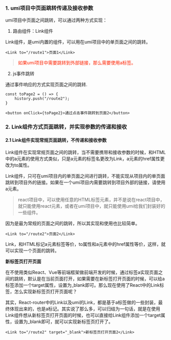 ### 1. umi项目中页面跳转传递及接收参数

umi项目中页面之间跳转，可以通过两种方式实现：

1. 路由组件：Link组件

Link组件，是umi内置的组件，可以用在umi项目中的单页面之间的跳转。

```tsx
<Link to="/route1">页面1</Link>
```

> <font color="#f20">如果umi项目中需要跳转到外部链接，那么需要使用a标签。</font>

2. js事件跳转

通过事件响应的方式实现页面之间的跳转.

```tsx
const toPage2 = () => {
    history.push("/route2");
}

<button onClick={toPage2}>通过点击事件跳转到页面2</button>
```

### 2. Link组件方式页面跳转，并实现参数的传递和接收

#### 2.1 Link组件实现常规页面跳转，不传递和接收参数

Link组件在实现常规页面之间的跳转，当不需要携带和接收参数的时候，和HTML中的a元素的使用方式类似，只是a元素的标签名更改为Link，a元素的href属性更改为to属性。

Link组件，只可在umi项目内的单页面之间进行跳转，不能实现从项目内的单页面跳转到项目外的链接。如果在一个umi项目内需要跳转到项目外部的链接，请使用a元素。

> react项目中，可以使用任意的HTML标签元素，并不是说在react项目中，就只能使用react元素，或者在umi项目中，就只能使用umi给我们封装好的一些组件。

因为是最为常规的页面之间的跳转，所以其实现和使用也比较简单。

```tsx
<Link to="/route2">页面2</Link>
```

Link，和HTML标记a元素标签等价，to属性和a元素中的href属性等价，这样，就可以实现一个页面的跳转。

**新标签页打开页面**

在不使用类似React、Vue等前端框架做前端开发的时候，通过标签a实现页面之间的跳转，默认是在当前页面打开，如果需要在新标签打开页面的时候，可以给a标签添加一个target属性，设置为_blank即可。那么现在使用了React中的Link标签，怎么实现新标签页打开页面呢？

其实，React-router中的Link以及umi的Link，都是基于a标签做的一些封装，最终体现出来的，也是a标记。其实说了那么多，可以归结为一句话，就是在使用Link组件想从新标签页打开页面的时候，也可以直接给Link组件添加一个target属性，设置为_blank即可，就可以实现新标签页打开了。

```tsx
<Link to="/route2" target="_blank">新标签页打开页面2</Link>
```